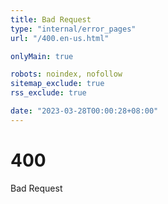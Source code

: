 ```yaml
---
title: Bad Request
type: "internal/error_pages"
url: "/400.en-us.html"

onlyMain: true

robots: noindex, nofollow
sitemap_exclude: true
rss_exclude: true

date: "2023-03-28T00:00:28+08:00"
---
```


<div class="text-center py-5">
    <h1 class="display-1">400</h1>
    <p class="display-2">Bad Request</p>
</div>